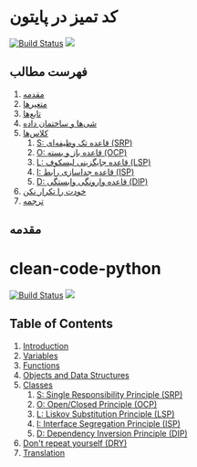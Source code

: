 # کد تمیز در پایتون

[![Build Status](https://travis-ci.com/zedr/clean-code-python.svg?branch=master)](https://travis-ci.com/zedr/clean-code-python)
[![](https://img.shields.io/badge/python-3.8+-blue.svg)](https://www.python.org/download/releases/3.8.3/)

## فهرست مطالب
1. [مقدمه](##مقدمه)
2. [متغیرها](##)
3. [تابع‌ها](##)
4. [شی‌ها و ساختمان داده](##)
5. [کلاس‌ها](##)
    1. [S: قاعده تک وظیفه‌ای (SRP)](##)
    2. [O: قاعده باز و بسته (OCP)](##)
    3. [L: قاعده جایگزینی لیسکوف (LSP)](##)
    4. [I: قاعده جداسازی رابط (ISP)](##)
    5. [D: قاعده وارونگی وابستگی (DIP)](##)
6. [خودت را تکرار نکن](##)
7. [ترجمه](##)

## مقدمه

# clean-code-python

[![Build Status](https://travis-ci.com/zedr/clean-code-python.svg?branch=master)](https://travis-ci.com/zedr/clean-code-python)
[![](https://img.shields.io/badge/python-3.8+-blue.svg)](https://www.python.org/download/releases/3.8.3/)

## Table of Contents
  1. [Introduction](#introduction)
  2. [Variables](#variables)
  3. [Functions](#functions)
  4. [Objects and Data Structures](#objects-and-data-structures)
  5. [Classes](#classes)
     1. [S: Single Responsibility Principle (SRP)](#single-responsibility-principle-srp)
     2. [O: Open/Closed Principle (OCP)](#openclosed-principle-ocp)
     3. [L: Liskov Substitution Principle (LSP)](#liskov-substitution-principle-lsp)
     4. [I: Interface Segregation Principle (ISP)](#interface-segregation-principle-isp)
     5. [D: Dependency Inversion Principle (DIP)](#dependency-inversion-principle-dip)
  6. [Don't repeat yourself (DRY)](#dont-repeat-yourself-dry)
  7. [Translation](#translation)
